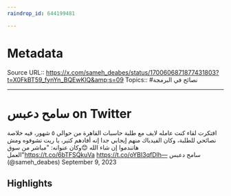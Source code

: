 ```yaml
---
raindrop_id: 644199481

---
```


# Metadata
Source URL:: https://x.com/sameh_deabes/status/1700606871877431803?t=X0FkBT59_fynYn_BQEwKlQ&amp;s=09
Topics:: #نصائح في البرمجة

---
# سامح دعبس on Twitter

افتكرت لقاء كنت عامله لايف مع طلبة حاسبات القاهرة من حوالي ٥ شهور، فيه خلاصة نصائحي للطلبة، وكان الفيدباك منهم إيجابي جدا إنه أفادهم كتير، يا ريت تشوفوه ومش هاتندموا إن شاء الله 😊وكان عنوانه: &quot;مباشر من سوق العمل&quot;https://t.co/6bTFSQkuVa https://t.co/oYBI3qfDlh— سامح دعبس (@sameh_deabes) September 9, 2023

## Highlights
